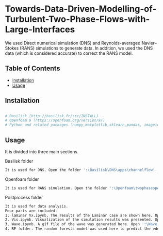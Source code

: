 # Towards-Data-Driven-Modelling-of-Turbulent-Two-Phase-Flows-with-Large-Interfaces

We used Direct numerical simulation (DNS) and Reynolds-averaged Navier–Stokes (RANS) simulations to generate data. In addition, we used the DNS data (which is considered accurate) to correct the RANS model.

## Table of Contents

- [Installation](#installation)
- [Usage](#usage)

## Installation

```bash

# Basilisk (http://basilisk.fr/src/INSTALL)
# Openfoam 9 (https://openfoam.org/version/9/)
# Python and related packages (numpy,matplotlib,sklearn,pandas, imageio)

```


## **Usage**

It is divided into three main sections. 

Basilisk folder
```bash
It is used for DNS. Open the folder ':\Basilisk\DNS\apps\channelflow'. and use the makefile to compile it. The Basilisk software package is needed.
```

Openfoam folder
```bash
It is used for RANS simulation. Open the folder ':\Openfoam\twophaseopemfoam9'. The Openfoam9 software package is needed.
```

Postprocess folder
```bash
It is used for data analysis.
Four parts are included:
1. laminar Vx.ipynb. The results of the Laminar case are shown here. Open ':\laminar Vx.ipynb' for more details.
2. Vis.ipynb. Visualization of the simulation results was presented. Open ':\Result Visualization\Vis.ipynb' for more details.
3. Wave.ipynb. A gif file of the wave was generated here. Open ':\Wave.ipynb' for more details.
4. RF folder. The random forests model was used here to predict the eddy viscosity. Open ':\RF\Random forest.ipynb' for more details.
```
